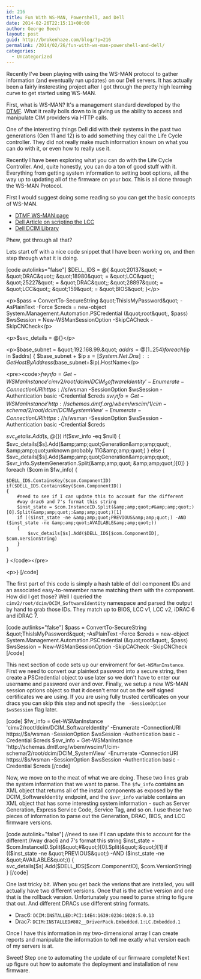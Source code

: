 ```yaml
---
id: 216
title: Fun With WS-MAN, Powershell, and Dell
date: 2014-02-26T22:15:11+00:00
author: George Beech
layout: post
guid: http://brokenhaze.com/blog/?p=216
permalink: /2014/02/26/fun-with-ws-man-powershell-and-dell/
categories:
  - Uncategorized
---
```

<p>Recently I've been playing with using the WS-MAN protocol to gather information (and eventually run updates) on our Dell servers. It has actually been a fairly insteresting project after I got through the pretty high learning curve to get started using WS-MAN.</p>

<p>First, what is WS-MAN? It's a management standard developed by the <a href="http://www.dmtf.org/standards/wsman">DTMF</a>. What it really boils down to is giving us the ability to access and manipulate CIM providers via HTTP calls.</p>

<p>One of the interesting things Dell did with their systems in the past two generations (Gen 11 and 12) is to add something they call the Life Cycle controller. They did not really make much information known on what you can do with it, or even how to really use it.</p>

<p>Recently I have been exploring what you can do with the Life Cycle Controller. And, quite honestly, you can do a ton of good stuff with it. Everything from getting system information to setting boot options, all the way up to updating all of the firmware on your box. This is all done through the WS-MAN Protocol.</p>

<p>First I would suggest doing some reading so you can get the basic concepts of WS-MAN.</p>

<ul>
  <li><a href="http://www.dmtf.org/standards/wsman">DTMF WS-MAN page</a></li>
  <li><a href="http://en.community.dell.com/techcenter/b/techcenter/archive/2011/11/21/scripting-dell-idrac6-with-lifecycle-controller-remote-services.aspx">Dell Article on scripting the LCC</a>
  <li><a href="http://en.community.dell.com/techcenter/systems-management/w/wiki/1906.dcim-library-profile.aspx">Dell DCIM Library</a>
</ul>

<p>Phew, got through all that?</p>

<p>Lets start off with a nice code snippet that I have been working on, and then step through what it is doing.</p>

<p>[code autolinks="false"]
$DELL_IDS = @{ 
    &amp;quot;20137&amp;quot; = &amp;quot;DRAC&amp;quot;; 
    &amp;quot;18980&amp;quot; = &amp;quot;LCC&amp;quot;; 
    &amp;quot;25227&amp;quot; = &amp;quot;DRAC&amp;quot;;
    &amp;quot;28897&amp;quot; = &amp;quot;LCC&amp;quot;;
    &amp;quot;159&amp;quot; = &amp;quot;BIOS&amp;quot;
    }&lt;/p&gt;

&lt;p&gt;$pass = ConvertTo-SecureString &amp;quot;ThisIsMyPassword&amp;quot; -AsPlainText -Force
$creds = new-object System.Management.Automation.PSCredential (&amp;quot;root&amp;quot;, $pass)
$wsSession = New-WSManSessionOption -SkipCACheck -SkipCNCheck&lt;/p&gt;

&lt;p&gt;$svc_details = @{}&lt;/p&gt;

&lt;p&gt;$base_subnet = &amp;quot;192.168.99.&amp;quot;
$addrs = @(1..254)
foreach ($ip in $addrs)
{
    $base_subnet + $ip
    $s = [System.Net.Dns]::GetHostByAddress($base_subnet+$ip).HostName&lt;/p&gt;

&lt;pre&gt;&lt;code&gt;$fw_info = Get-WSManInstance 'cimv2/root/dcim/DCIM_SoftwareIdentity' -Enumerate -ConnectionURI https://$s/wsman -SessionOption $wsSession -Authentication basic -Credential $creds
$svr_info = Get-WSManInstance 'http://schemas.dmtf.org/wbem/wscim/1/cim-schema/2/root/dcim/DCIM_SystemView' -Enumerate -ConnectionURI https://$s/wsman -SessionOption $wsSession -Authentication basic -Credential $creds

$svc_details.Add($s, @{})
if($svr_info -eq $null)
{
    $svc_details[$s].Add(&amp;amp;quot;Generation&amp;amp;quot;, &amp;amp;quot;unknown probably 11G&amp;amp;quot;)
}
else
{
    $svc_details[$s].Add(&amp;amp;quot;Generation&amp;amp;quot;, $svr_info.SystemGeneration.Split(&amp;amp;quot; &amp;amp;quot;)[0])
}
foreach ($com in $fw_info)
{

    $DELL_IDS.ContainsKey($com.ComponentID)
    if($DELL_IDS.ContainsKey($com.ComponentID))
    {
        #need to see if I can update this to account for the different
        #way drac6 and 7's format this string
        $inst_state = $com.InstanceID.Split(&amp;amp;quot;#&amp;amp;quot;)[0].Split(&amp;amp;quot;:&amp;amp;quot;)[1]
        if (($inst_state -ne &amp;amp;quot;PREVIOUS&amp;amp;quot;) -AND ($inst_state -ne &amp;amp;quot;AVAILABLE&amp;amp;quot;))
        {
            $svc_details[$s].Add($DELL_IDS[$com.ComponentID], $com.VersionString)
        }
    }
}
&lt;/code&gt;&lt;/pre&gt;

&lt;p&gt;}
[/code]</p>

<p>The first part of this code is simply a hash table of dell component IDs and an associated easy-to-remember name matching them with the component. How did I get those? Well I queried the <code>cimv2/root/dcim/DCIM_SoftwareIdentity</code> namespace and parsed the output by hand to grab those IDs. They match up to BIOS, LCC v1, LCC v2, iDRAC 6 and iDRAC 7.</p>

<p>[code autlinks="false"]
$pass = ConvertTo-SecureString &amp;quot;ThisIsMyPassword&amp;quot; -AsPlainText -Force
$creds = new-object System.Management.Automation.PSCredential (&amp;quot;root&amp;quot;, $pass)
$wsSession = New-WSManSessionOption -SkipCACheck -SkipCNCheck
[/code]</p>

<p>This next section of code sets up our enviroment for <code>Get-WSManInstance</code>. First we need to convert our plaintext password into a secure string, then create a PSCredential object to use later so we don't have to enter our username and password over and over. Finally, we setup a new WS-MAN session options object so that it doesn't error out on the self signed certificates we are using. If you are using fully trusted certificates on your dracs you can skip this step and not specify the <code> -SessionOption $wsSession</code> flag later.</p>

<p>[code]
$fw_info = Get-WSManInstance 'cimv2/root/dcim/DCIM_SoftwareIdentity' -Enumerate -ConnectionURI https://$s/wsman -SessionOption $wsSession -Authentication basic -Credential $creds
$svr_info = Get-WSManInstance 'http://schemas.dmtf.org/wbem/wscim/1/cim-schema/2/root/dcim/DCIM_SystemView' -Enumerate -ConnectionURI https://$s/wsman -SessionOption $wsSession -Authentication basic -Credential $creds
[/code]</p>

<p>Now, we move on to the meat of what we are doing. These two lines grab the system information that we want to parse. The <code>$fw_info</code> contains an XML object that returns all of the install components as exposed by the DCIM_SoftwareIdentity endpoint, and the <code>$svr_info</code> variable contains an XML object that has some interesting system information - such as Server Generation, Express Service Code, Service Tag, and so on. I use these two pieces of information to parse out the Generation, DRAC, BIOS, and LCC firmware versions.</p>

<p>[code autolink="false"]
//need to see if I can update this to account for the different
//way drac6 and 7's format this string
$inst_state = $com.InstanceID.Split(&amp;quot;#&amp;quot;)[0].Split(&amp;quot;:&amp;quot;)[1] 
if (($inst_state -ne &amp;quot;PREVIOUS&amp;quot;) -AND ($inst_state -ne &amp;quot;AVAILABLE&amp;quot;))
    {
        svc_details[$s].Add($DELL_IDS[$com.ComponentID], $com.VersionString)
    }
[/code]</p>

<p>One last tricky bit. When you get back the verions that are installed, you will actually have two different versions. Once that is the active version and one that is the rollback version. Unfortunately you need to parse string to figure that out. And different DRACs use different string formats.</p>

<ul>
  <li> Drac6: <code>DCIM:INSTALLED:PCI:14E4:1639:0236:1028:5.0.13</code></li>
  <li> Drac7: <code>DCIM:INSTALLED#802__DriverPack.Embedded.1:LC.Embedded.1</code></li>
</ul>

<p>Once I have this information in my two-dimensional array I can create reports and manipulate the information to tell me exatly what version each of my servers is at.</p>

<p>Sweet! Step one to automating the update of our firmware complete! Next up figure out how to automate the deployment and installation of new firmware.</p>
